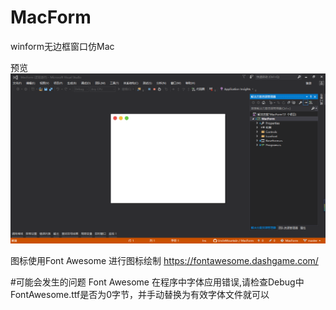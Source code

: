 # MacForm
winform无边框窗口仿Mac

预览
![image](https://github.com/UncleMountain/MacForm/blob/master/MacForm.png)

图标使用Font Awesome 进行图标绘制
https://fontawesome.dashgame.com/

#可能会发生的问题
Font Awesome 在程序中字体应用错误,请检查Debug中FontAwesome.ttf是否为0字节，并手动替换为有效字体文件就可以
